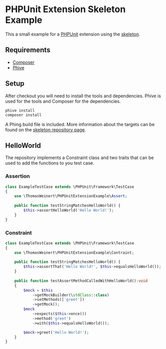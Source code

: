 # PHPUnit Extension Skeleton Example

This a small example for a [PHPUnit](https://phpunit.de/) extension using the 
[skeleton](https://github.com/ThomasWeinert/phpunit-extension-skeleton).

## Requirements

* [Composer](https://getcomposer.org/)
* [Phive](https://phar.io/)

## Setup

After checkout you will need to install the tools and dependencies. Phive is used for the 
tools and Composer for the dependencies.

```
phive install
composer install
```

A Phing build file is included. More information about the targets can be found on
the [skeleton repository page](https://github.com/ThomasWeinert/phpunit-extension-skeleton).

## HelloWorld

The repository implements a Constraint class and two traits that can be used to add the
functions to you test case.

### Assertion

```php
class ExampleTestCase extends \PHPUnit\Framework\TestCase 
{
    use \ThomasWeinert\PHPUnitExtensionExample\Assert;
     
    public function testStringMatchesHelloWorld() {
        $this->assertHelloWorld('Hello World!');
    }
}
```

### Constraint

```php
class ExampleTestCase extends \PHPUnit\Framework\TestCase 
{
    use \ThomasWeinert\PHPUnitExtensionExample\Contraint;
     
    public function testStringMatchesHelloWorld() {
        $this->assertThat('Hello World!', $this->equalsHelloWorld());
    }
     
    public function testAssertMethodCalledWithHelloWorld():void
    {
        $mock = $this
            ->getMockBuilder(\stdClass::class)
            ->setMethods(['greet'])
            ->getMock();
        $mock
            ->expects($this->once())
            ->method('greet')
            ->with($this->equalsHelloWorld());

        $mock->greet('Hello World!');
    }
}
```





